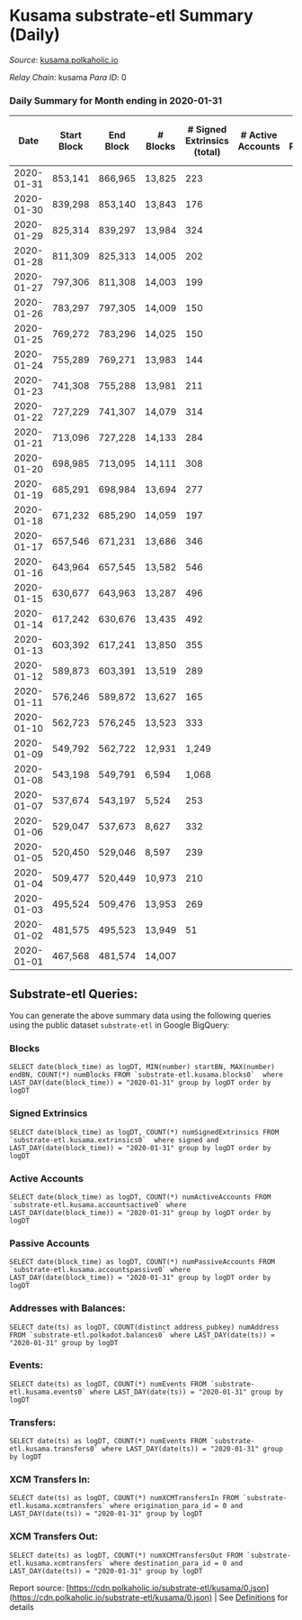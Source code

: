 # Kusama substrate-etl Summary (Daily)

_Source_: [kusama.polkaholic.io](https://kusama.polkaholic.io)

*Relay Chain*: kusama
*Para ID*: 0



### Daily Summary for Month ending in 2020-01-31


| Date | Start Block | End Block | # Blocks | # Signed Extrinsics (total) | # Active Accounts | # Passive | # New | # Addresses with Balances | # Events | # Transfers | # XCM Transfers In | # XCM Transfers Out | Issues | 
| ---- | ----------- | --------- | -------- | --------------------------- | ----------------- | --------- | ----- | ------------------------- | -------- | ----------- | ------------------ | ------------------- | ------ |
| 2020-01-31 | 853,141 | 866,965 | 13,825 | 223 |  |  |  |  | 42,929 | 73 ($12,758,873.89) |   |   |  |
| 2020-01-30 | 839,298 | 853,140 | 13,843 | 176 |  |  |  |  | 43,116 | 60 ($328,890.72) |   |   |  |
| 2020-01-29 | 825,314 | 839,297 | 13,984 | 324 |  |  |  |  | 43,982 | 149 ($1,649,870.14) |   |   |  |
| 2020-01-28 | 811,309 | 825,313 | 14,005 | 202 |  |  |  |  | 43,540 | 51 ($7,176,190.80) |   |   |  |
| 2020-01-27 | 797,306 | 811,308 | 14,003 | 199 |  |  |  |  | 43,533 | 70 ($19,667,777.94) |   |   |  |
| 2020-01-26 | 783,297 | 797,305 | 14,009 | 150 |  |  |  |  | 43,577 | 55 ($19,139,084.79) |   |   |  |
| 2020-01-25 | 769,272 | 783,296 | 14,025 | 150 |  |  |  |  | 43,519 | 50 ($874,469.00) |   |   |  |
| 2020-01-24 | 755,289 | 769,271 | 13,983 | 144 |  |  |  |  | 43,376 | 49 ($15,785,558.07) |   |   |  |
| 2020-01-23 | 741,308 | 755,288 | 13,981 | 211 |  |  |  |  | 43,477 | 60 ($49,692,558.49) |   |   |  |
| 2020-01-22 | 727,229 | 741,307 | 14,079 | 314 |  |  |  |  | 44,205 | 116 ($41,786,488.48) |   |   |  |
| 2020-01-21 | 713,096 | 727,228 | 14,133 | 284 |  |  |  |  | 44,159 | 86 ($10,148,924.60) |   |   |  |
| 2020-01-20 | 698,985 | 713,095 | 14,111 | 308 |  |  |  |  | 44,109 | 90 ($65,915,754.72) |   |   |  |
| 2020-01-19 | 685,291 | 698,984 | 13,694 | 277 |  |  |  |  | 42,023 | 53 ($21,171,198.95) |   |   |  |
| 2020-01-18 | 671,232 | 685,290 | 14,059 | 197 |  |  |  |  | 43,441 | 42 ($1,999,888.90) |   |   |  |
| 2020-01-17 | 657,546 | 671,231 | 13,686 | 346 |  |  |  |  | 42,245 | 111 ($16,705,474.76) |   |   |  |
| 2020-01-16 | 643,964 | 657,545 | 13,582 | 546 |  |  |  |  | 42,844 | 115 ($8,079,032.31) |   |   |  |
| 2020-01-15 | 630,677 | 643,963 | 13,287 | 496 |  |  |  |  | 41,677 | 138 ($43,517,037.31) |   |   |  |
| 2020-01-14 | 617,242 | 630,676 | 13,435 | 492 |  |  |  |  | 41,468 | 105 ($67,946,464.51) |   |   |  |
| 2020-01-13 | 603,392 | 617,241 | 13,850 | 355 |  |  |  |  | 42,315 | 82 ($15,145,882.49) |   |   |  |
| 2020-01-12 | 589,873 | 603,391 | 13,519 | 289 |  |  |  |  | 29,896 | 31 ($501,776.00) |   |   |  |
| 2020-01-11 | 576,246 | 589,872 | 13,627 | 165 |  |  |  |  | 29,533 | 12 ($1,826,934.69) |   |   |  |
| 2020-01-10 | 562,723 | 576,245 | 13,523 | 333 |  |  |  |  | 30,688 | 82 ($6,848,685.95) |   |   |  |
| 2020-01-09 | 549,792 | 562,722 | 12,931 | 1,249 |  |  |  |  | 34,198 | 215 ($7,401,841.10) |   |   |  |
| 2020-01-08 | 543,198 | 549,791 | 6,594 | 1,068 |  |  |  |  | 17,142 | 70 ($2,651,519.06) |   |   |  |
| 2020-01-07 | 537,674 | 543,197 | 5,524 | 253 |  |  |  |  | 12,155 | 14 ($1,703.62) |   |   |  |
| 2020-01-06 | 529,047 | 537,673 | 8,627 | 332 |  |  |  |  | 22,115 | 47 ($1,331,395.05) |   |   |  |
| 2020-01-05 | 520,450 | 529,046 | 8,597 | 239 |  |  |  |  | 25,049 | 31 ($17,649,710.17) |   |   |  |
| 2020-01-04 | 509,477 | 520,449 | 10,973 | 210 |  |  |  |  | 32,686 | 20 ($109,037.28) |   |   |  |
| 2020-01-03 | 495,524 | 509,476 | 13,953 | 269 |  |  |  |  | 42,818 | 76 ($23,223,286.98) |   |   |  |
| 2020-01-02 | 481,575 | 495,523 | 13,949 | 51 |  |  |  |  | 41,986 | 11 ($7,675.32) |   |   |  |
| 2020-01-01 | 467,568 | 481,574 | 14,007 |  |  |  |  |  | 41,998 |   |   |   |  |

## Substrate-etl Queries:
You can generate the above summary data using the following queries using the public dataset `substrate-etl` in Google BigQuery:


### Blocks
```
SELECT date(block_time) as logDT, MIN(number) startBN, MAX(number) endBN, COUNT(*) numBlocks FROM `substrate-etl.kusama.blocks0`  where LAST_DAY(date(block_time)) = "2020-01-31" group by logDT order by logDT
```


### Signed Extrinsics
```
SELECT date(block_time) as logDT, COUNT(*) numSignedExtrinsics FROM `substrate-etl.kusama.extrinsics0`  where signed and LAST_DAY(date(block_time)) = "2020-01-31" group by logDT order by logDT
```


### Active Accounts
```
SELECT date(block_time) as logDT, COUNT(*) numActiveAccounts FROM `substrate-etl.kusama.accountsactive0` where LAST_DAY(date(block_time)) = "2020-01-31" group by logDT order by logDT
```


### Passive Accounts
```
SELECT date(block_time) as logDT, COUNT(*) numPassiveAccounts FROM `substrate-etl.kusama.accountspassive0` where LAST_DAY(date(block_time)) = "2020-01-31" group by logDT order by logDT
```


### Addresses with Balances:
```
SELECT date(ts) as logDT, COUNT(distinct address_pubkey) numAddress FROM `substrate-etl.polkadot.balances0` where LAST_DAY(date(ts)) = "2020-01-31" group by logDT
```


### Events:
```
SELECT date(ts) as logDT, COUNT(*) numEvents FROM `substrate-etl.kusama.events0` where LAST_DAY(date(ts)) = "2020-01-31" group by logDT
```


### Transfers:
```
SELECT date(ts) as logDT, COUNT(*) numEvents FROM `substrate-etl.kusama.transfers0` where LAST_DAY(date(ts)) = "2020-01-31" group by logDT
```


### XCM Transfers In:
```
SELECT date(ts) as logDT, COUNT(*) numXCMTransfersIn FROM `substrate-etl.kusama.xcmtransfers` where origination_para_id = 0 and LAST_DAY(date(ts)) = "2020-01-31" group by logDT
```


### XCM Transfers Out:
```
SELECT date(ts) as logDT, COUNT(*) numXCMTransfersOut FROM `substrate-etl.kusama.xcmtransfers` where destination_para_id = 0 and LAST_DAY(date(ts)) = "2020-01-31" group by logDT
```



Report source: [https://cdn.polkaholic.io/substrate-etl/kusama/0.json](https://cdn.polkaholic.io/substrate-etl/kusama/0.json) | See [Definitions](/DEFINITIONS.md) for details

